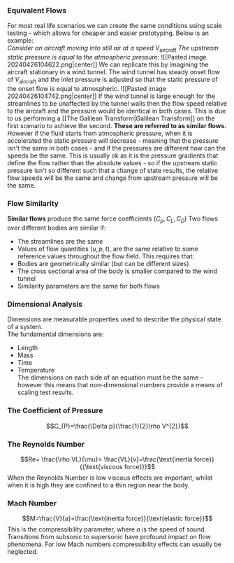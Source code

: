 ### Equivalent Flows
For most real life scenarios we can create the same conditions using scale testing - which allows for cheaper and easier prototyping.
Below is an example:
\
*Consider an aircraft moving into still air at a speed* $V_{\text{aircraft}}$
*The upstream static pressure is equal to the atmospheric pressure:*
![[Pasted image 20240426104622.png|center]]
We can replicate this by imagining the aircraft stationary in a wind tunnel. The wind tunnel has steady onset flow of $V_{\text{aircraft}}$ and the inlet pressure is adjusted so that the static pressure of the onset flow is equal to atmospheric.
![[Pasted image 20240426104742.png|center]]
If the wind tunnel is large enough for the streamlines to be unaffected by the tunnel walls then the flow speed relative to the aircraft and the pressure would be identical in both cases.
This is due to us performing a [[The Galilean Transform|Galilean Transform]] on the first scenario to achieve the second.
**These are referred to as similar flows.**
\
However if the fluid starts from atmospheric pressure, when it is accelerated the static pressure will decrease - meaning that the pressure isn't the same in both cases - and if the pressures are different how can the speeds be the same.
This is usually ok as it is the pressure gradients that define the flow rather than the absolute values - so if the upstream static pressure isn't so different such that a change of state results, the relative flow speeds will be the same and change from upstream pressure will be the same.
### Flow Similarity
**Similar flows** produce the same force coefficients ($C_{p},C_{L},C_{D}$)
Two flows over different bodies are similar if:
- The streamlines are the same
- Values of flow quantities ($u,p,t$), are the same relative to some reference values throughout the flow field.
This requires that:
- Bodies are geometrically similar (but can be different sizes)
- The cross sectional area of the body is smaller compared to the wind tunnel
- Similarity parameters are the same for both flows
### Dimensional Analysis
Dimensions are measurable properties used to describe the physical state of a system.
\
The fundamental dimensions are:
- Length
- Mass 
- Time
- Temperature
\
The dimensions on each side of an equation must be the same - however this means that non-dimensional numbers provide a means of scaling test results.
### The Coefficient of Pressure
$$C_{P}=\frac{\Delta p}{\frac{1}{2}\rho V^{2}}$$
### The Reynolds Number
$$Re= \frac{\rho VL}{\mu}= \frac{VL}{v}=\frac{\text{inertia force}}{{\text{viscous force}}}$$
When the Reynolds Number is low viscous effects are important, whilst when it is high they are confined to a thin region near the body.
### Mach Number
$$M=\frac{V}{a}=\frac{\text{inertia force}}{\text{elastic force}}$$
This is the compressibility parameter, where $a$ is the speed of sound.
Transitions from subsonic to supersonic have profound impact on flow phenomena.
For low Mach numbers compressibility effects can usually be neglected.

